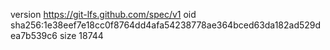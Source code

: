 version https://git-lfs.github.com/spec/v1
oid sha256:1e38eef7e18cc0f8764dd4afa54238778ae364bced63da182ad529dea7b539c6
size 18744
